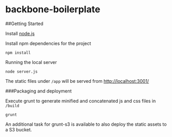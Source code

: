 backbone-boilerplate
====================

##Getting Started

Install <a href="http://nodejs.org/">node.js</a>

Install npm dependencies for the project

    npm install

Running the local server

    node server.js

The static files under `/app` will be served from <a href="http://localhost:3001/">http://localhost:3001/</a>


###Packaging and deployment

Execute grunt to generate minified and concatenated js and css files in `/build`

    grunt
    
An additional task for grunt-s3 is available to also deploy the static assets to a S3 bucket.
